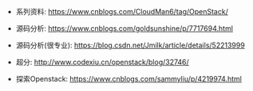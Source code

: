 - 系列资料: https://www.cnblogs.com/CloudMan6/tag/OpenStack/

- 源码分析: https://www.cnblogs.com/goldsunshine/p/7717694.html

- 源码分析(很专业): https://blog.csdn.net/Jmilk/article/details/52213999

- 超分: http://www.codexiu.cn/openstack/blog/32746/

- 探索Openstack: https://www.cnblogs.com/sammyliu/p/4219974.html